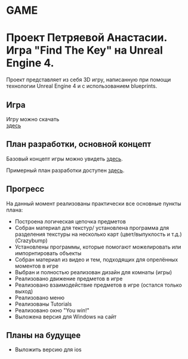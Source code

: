 # GAME
# Проект Петряевой Анастасии. Игра "Find The Key" на Unreal Engine 4.
 
 Проект представляет из себя 3D игру, написанную при помощи технологии Unreal Engine 4 и c использованием blueprints.

## Игра
 Игру можно скачать  
 [здесь](https://darkaz.itch.io/find-the-key-escape-the-green-room "Игра")
 
## План разработки, основной концепт
 Базовый концепт игры можно увидеть [здесь](https://docs.google.com/document/d/1Cn8jqPerycDVBLryEOa0l9xPs-KC1C5oWR6tZ3j8Ukg/edit#heading=h.4u6c5x1l1mop "Описание игры").
 
 Примерный план разработки доступен [здесь](https://docs.google.com/spreadsheets/d/1PUa3jG_hcjDB67qcwux9dS2mhaqHwEqLxPVpLq7USQA/edit#gid=0 "План разработки").
 
## Прогресс
 
 На данный момент реализованы практически все основные пункты плана:
  * Построена логическая цепочка предметов
  * Собран материал для текстур/ установлена программа для разделения текстуры на несколько карт (цвет/выпуклость и т.д.) (Crazybump)
  * Установлены программы, которые помогают можелировать или импорнтировать объекты
  * Собран материал из видео и тем, подходящих для опрелённых моментов в игре
  * Выбран и полностью реализован дизайн для комнаты (игры)
  * Реализовано движение предметов в игре 
  * Реализовано взаимодействие предметов в игре (остался только выход)
  * Реализовано меню
  * Реализованы Tutorials
  * Реализовано окно "You win!"
  * Выложена версия для Windows на сайт

## Планы на будущее
  * Выложить версию для ios
